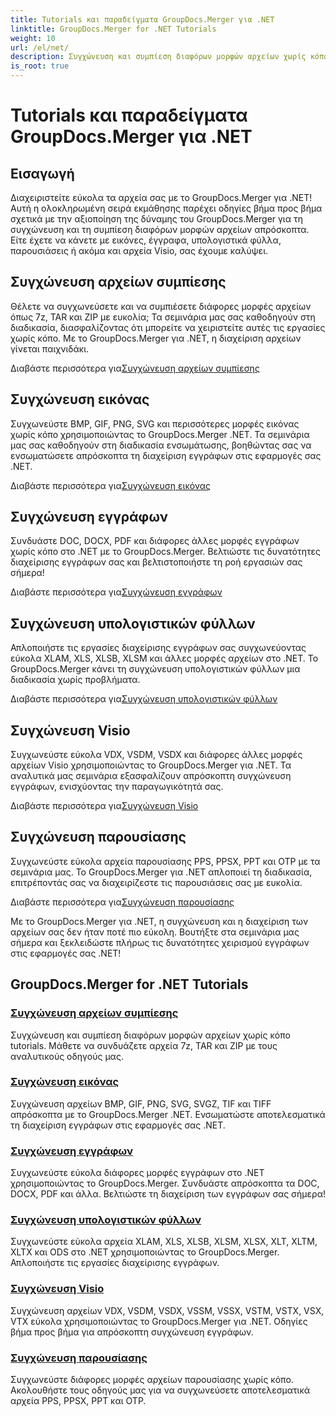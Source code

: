 ```yaml
---
title: Tutorials και παραδείγματα GroupDocs.Merger για .NET
linktitle: GroupDocs.Merger for .NET Tutorials
weight: 10
url: /el/net/
description: Συγχώνευση και συμπίεση διαφόρων μορφών αρχείων χωρίς κόπο χρησιμοποιώντας το GroupDocs.Merger .NET. Μάθετε βήμα προς βήμα οδηγούς για τη συγχώνευση εικόνων, εγγράφων και πολλά άλλα!
is_root: true
---
```


# Tutorials και παραδείγματα GroupDocs.Merger για .NET

## Εισαγωγή

Διαχειριστείτε εύκολα τα αρχεία σας με το GroupDocs.Merger για .NET! Αυτή η ολοκληρωμένη σειρά εκμάθησης παρέχει οδηγίες βήμα προς βήμα σχετικά με την αξιοποίηση της δύναμης του GroupDocs.Merger για τη συγχώνευση και τη συμπίεση διαφόρων μορφών αρχείων απρόσκοπτα. Είτε έχετε να κάνετε με εικόνες, έγγραφα, υπολογιστικά φύλλα, παρουσιάσεις ή ακόμα και αρχεία Visio, σας έχουμε καλύψει.

## Συγχώνευση αρχείων συμπίεσης
Θέλετε να συγχωνεύσετε και να συμπιέσετε διάφορες μορφές αρχείων όπως 7z, TAR και ZIP με ευκολία; Τα σεμινάρια μας σας καθοδηγούν στη διαδικασία, διασφαλίζοντας ότι μπορείτε να χειριστείτε αυτές τις εργασίες χωρίς κόπο. Με το GroupDocs.Merger για .NET, η διαχείριση αρχείων γίνεται παιχνιδάκι.

 Διαβάστε περισσότερα για[Συγχώνευση αρχείων συμπίεσης](./merge-compress-files/)

## Συγχώνευση εικόνας
Συγχωνεύστε BMP, GIF, PNG, SVG και περισσότερες μορφές εικόνας χωρίς κόπο χρησιμοποιώντας το GroupDocs.Merger .NET. Τα σεμινάρια μας σας καθοδηγούν στη διαδικασία ενσωμάτωσης, βοηθώντας σας να ενσωματώσετε απρόσκοπτα τη διαχείριση εγγράφων στις εφαρμογές σας .NET.

 Διαβάστε περισσότερα για[Συγχώνευση εικόνας](./image-merging/)

## Συγχώνευση εγγράφων
Συνδυάστε DOC, DOCX, PDF και διάφορες άλλες μορφές εγγράφων χωρίς κόπο στο .NET με το GroupDocs.Merger. Βελτιώστε τις δυνατότητες διαχείρισης εγγράφων σας και βελτιστοποιήστε τη ροή εργασιών σας σήμερα!

 Διαβάστε περισσότερα για[Συγχώνευση εγγράφων](./document-merging/)

## Συγχώνευση υπολογιστικών φύλλων
Απλοποιήστε τις εργασίες διαχείρισης εγγράφων σας συγχωνεύοντας εύκολα XLAM, XLS, XLSB, XLSM και άλλες μορφές αρχείων στο .NET. Το GroupDocs.Merger κάνει τη συγχώνευση υπολογιστικών φύλλων μια διαδικασία χωρίς προβλήματα.

 Διαβάστε περισσότερα για[Συγχώνευση υπολογιστικών φύλλων](./spreadsheet-merging/)

## Συγχώνευση Visio
Συγχωνεύστε εύκολα VDX, VSDM, VSDX και διάφορες άλλες μορφές αρχείων Visio χρησιμοποιώντας το GroupDocs.Merger για .NET. Τα αναλυτικά μας σεμινάρια εξασφαλίζουν απρόσκοπτη συγχώνευση εγγράφων, ενισχύοντας την παραγωγικότητά σας.

 Διαβάστε περισσότερα για[Συγχώνευση Visio](./visio-merging/)

## Συγχώνευση παρουσίασης
Συγχωνεύστε εύκολα αρχεία παρουσίασης PPS, PPSX, PPT και OTP με τα σεμινάρια μας. Το GroupDocs.Merger για .NET απλοποιεί τη διαδικασία, επιτρέποντάς σας να διαχειρίζεστε τις παρουσιάσεις σας με ευκολία.

 Διαβάστε περισσότερα για[Συγχώνευση παρουσίασης](./presentation-merging/)

Με το GroupDocs.Merger για .NET, η συγχώνευση και η διαχείριση των αρχείων σας δεν ήταν ποτέ πιο εύκολη. Βουτήξτε στα σεμινάρια μας σήμερα και ξεκλειδώστε πλήρως τις δυνατότητες χειρισμού εγγράφων στις εφαρμογές σας .NET!
## GroupDocs.Merger for .NET Tutorials
### [Συγχώνευση αρχείων συμπίεσης](./merge-compress-files/)
Συγχώνευση και συμπίεση διαφόρων μορφών αρχείων χωρίς κόπο tutorials. Μάθετε να συνδυάζετε αρχεία 7z, TAR και ZIP με τους αναλυτικούς οδηγούς μας.
### [Συγχώνευση εικόνας](./image-merging/)
Συγχώνευση αρχείων BMP, GIF, PNG, SVG, SVGZ, TIF και TIFF απρόσκοπτα με το GroupDocs.Merger .NET. Ενσωματώστε αποτελεσματικά τη διαχείριση εγγράφων στις εφαρμογές σας .NET.
### [Συγχώνευση εγγράφων](./document-merging/)
Συγχωνεύστε εύκολα διάφορες μορφές εγγράφων στο .NET χρησιμοποιώντας το GroupDocs.Merger. Συνδυάστε απρόσκοπτα τα DOC, DOCX, PDF και άλλα. Βελτιώστε τη διαχείριση των εγγράφων σας σήμερα!
### [Συγχώνευση υπολογιστικών φύλλων](./spreadsheet-merging/)
Συγχωνεύστε εύκολα αρχεία XLAM, XLS, XLSB, XLSM, XLSX, XLT, XLTM, XLTX και ODS στο .NET χρησιμοποιώντας το GroupDocs.Merger. Απλοποιήστε τις εργασίες διαχείρισης εγγράφων.
### [Συγχώνευση Visio](./visio-merging/)
Συγχώνευση αρχείων VDX, VSDM, VSDX, VSSM, VSSX, VSTM, VSTX, VSX, VTX εύκολα χρησιμοποιώντας το GroupDocs.Merger για .NET. Οδηγίες βήμα προς βήμα για απρόσκοπτη συγχώνευση εγγράφων.
### [Συγχώνευση παρουσίασης](./presentation-merging/)
Συγχωνεύστε διάφορες μορφές αρχείων παρουσίασης χωρίς κόπο. Ακολουθήστε τους οδηγούς μας για να συγχωνεύσετε αποτελεσματικά αρχεία PPS, PPSX, PPT και OTP.